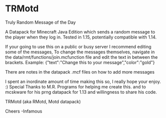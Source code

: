 # TRMotd
Truly Random Message of the Day

A Datapack for Minecraft Java Edition
which sends a random message to the player when they log in.
Tested in 1.15, potentially compatible with 1.14.

If your going to use this on a public or busy server I recommend editing some of the messages,
To change the messages themselves, 
navigate in the data/rmt/functions/join.mcfunction file and edit the text in between the brackets.
Example:
{"text":"Change this to your message","color":"gold"}

There are notes in the datapack .mcf files on how to add more messages


I spent an inordinate amount of time making this so, I really hope your enjoy. :)
Special Thanks to M.R. Programs for helping me create this.
and to mcskware for his prng datapack for 1.13 and willingness to share his code.

TRMotd (aka RMotd, Motd datapack)

Cheers 
-Infamous 
